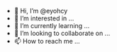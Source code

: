 - 👋 Hi, I’m @eyohcy
- 👀 I’m interested in ...
- 🌱 I’m currently learning ...
- 💞️ I’m looking to collaborate on ...
- 📫 How to reach me ...

<!---
eyohcy/eyohcy is a ✨ special ✨ repository because its `README.md` (this file) appears on your GitHub profile.
You can click the Preview link to take a look at your changes.
--->
